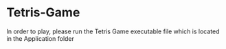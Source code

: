 # Tetris-Game
In order to play, please run the Tetris Game executable file which is located in the Application folder
